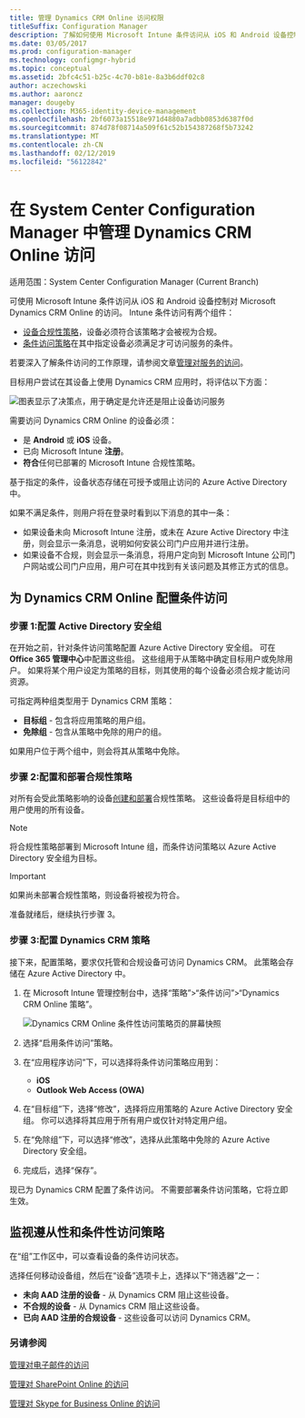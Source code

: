 ```yaml
---
title: 管理 Dynamics CRM Online 访问权限
titleSuffix: Configuration Manager
description: 了解如何使用 Microsoft Intune 条件访问从 iOS 和 Android 设备控制对 Microsoft Dynamics CRM Online 的访问。
ms.date: 03/05/2017
ms.prod: configuration-manager
ms.technology: configmgr-hybrid
ms.topic: conceptual
ms.assetid: 2bfc4c51-b25c-4c70-b81e-8a3b6ddf02c8
author: aczechowski
ms.author: aaroncz
manager: dougeby
ms.collection: M365-identity-device-management
ms.openlocfilehash: 2bf6073a15518e971d4880a7adbb0853d6387f0d
ms.sourcegitcommit: 874d78f08714a509f61c52b154387268f5b73242
ms.translationtype: MT
ms.contentlocale: zh-CN
ms.lasthandoff: 02/12/2019
ms.locfileid: "56122842"
---
```

# <a name="manage-dynamics-crm-online-access-in-system-center-configuration-manager"></a>在 System Center Configuration Manager 中管理 Dynamics CRM Online 访问

适用范围：System Center Configuration Manager (Current Branch)

可使用 Microsoft Intune 条件访问从 iOS 和 Android 设备控制对 Microsoft Dynamics CRM Online 的访问。  Intune 条件访问有两个组件：
* [设备合规性策略](../../protect/deploy-use/device-compliance-policies.md)，设备必须符合该策略才会被视为合规。
* [条件访问策略](../../protect/deploy-use/manage-access-to-services.md)在其中指定设备必须满足才可访问服务的条件。

若要深入了解条件访问的工作原理，请参阅文章[管理对服务的访问](../../protect/deploy-use/manage-access-to-services.md)。


目标用户尝试在其设备上使用 Dynamics CRM 应用时，将评估以下方面：

![图表显示了决策点，用于确定是允许还是阻止设备访问服务](media/mdm-ca-dynamics-crm-flow-diagram.png)

需要访问 Dynamics CRM Online 的设备必须：
* 是 **Android** 或 **iOS** 设备。
* 已向 Microsoft Intune **注册**。
* **符合**任何已部署的 Microsoft Intune 合规性策略。

基于指定的条件，设备状态存储在可授予或阻止访问的 Azure Active Directory 中。

如果不满足条件，则用户将在登录时看到以下消息的其中一条：
* 如果设备未向 Microsoft Intune 注册，或未在 Azure Active Directory 中注册，则会显示一条消息，说明如何安装公司门户应用并进行注册。
* 如果设备不合规，则会显示一条消息，将用户定向到 Microsoft Intune 公司门户网站或公司门户应用，用户可在其中找到有关该问题及其修正方式的信息。

## <a name="configure-conditional-access-for-dynamics-crm-online"></a>为 Dynamics CRM Online 配置条件访问  
### <a name="step-1-configure-active-directory-security-groups"></a>步骤 1:配置 Active Directory 安全组

在开始之前，针对条件访问策略配置 Azure Active Directory 安全组。 可在 **Office 365 管理中心**中配置这些组。 这些组用于从策略中确定目标用户或免除用户。 如果将某个用户设定为策略的目标，则其使用的每个设备必须合规才能访问资源。

可指定两种组类型用于 Dynamics CRM 策略：
* **目标组** - 包含将应用策略的用户组。
* **免除组** - 包含从策略中免除的用户的组。

如果用户位于两个组中，则会将其从策略中免除。

### <a name="step-2-configure-and-deploy-a-compliance-policy"></a>步骤 2:配置和部署合规性策略
对所有会受此策略影响的设备[创建和部署](../../protect/deploy-use/device-compliance-policies.md)合规性策略。 这些设备将是目标组中的用户使用的所有设备。

> [!NOTE]
> 将合规性策略部署到 Microsoft Intune 组，而条件访问策略以 Azure Active Directory 安全组为目标。

> [!IMPORTANT]
> 如果尚未部署合规性策略，则设备将被视为符合。

准备就绪后，继续执行步骤 3。
### <a name="step-3-configure-the-dynamics-crm-policy"></a>步骤 3:配置 Dynamics CRM 策略
接下来，配置策略，要求仅托管和合规设备可访问 Dynamics CRM。 此策略会存储在 Azure Active Directory 中。

1. 在 Microsoft Intune 管理控制台中，选择“策略”>“条件访问”>“Dynamics CRM Online 策略”。

    ![Dynamics CRM Online 条件性访问策略页的屏幕快照](media/mdm-ca-dynamics-crm-policy-configuration.png)

2. 选择“启用条件访问”策略。
3. 在“应用程序访问”下，可以选择将条件访问策略应用到：
   * **iOS**
   * **Outlook Web Access (OWA)**
4. 在“目标组”下，选择“修改”，选择将应用策略的 Azure Active Directory 安全组。 你可以选择将其应用于所有用户或仅针对特定用户组。
5. 在“免除组”下，可以选择“修改”，选择从此策略中免除的 Azure Active Directory 安全组。
6. 完成后，选择“保存”。

现已为 Dynamics CRM 配置了条件访问。 不需要部署条件访问策略，它将立即生效。
##  <a name="monitor-the-compliance-and-conditional-access-policies"></a>监视遵从性和条件性访问策略

在“组”工作区中，可以查看设备的条件访问状态。

选择任何移动设备组，然后在“设备”选项卡上，选择以下“筛选器”之一：
* **未向 AAD 注册的设备** - 从 Dynamics CRM 阻止这些设备。
* **不合规的设备** - 从 Dynamics CRM 阻止这些设备。
* **已向 AAD 注册的合规设备** - 这些设备可以访问 Dynamics CRM。

###  <a name="see-also"></a>另请参阅
[管理对电子邮件的访问](../../protect/deploy-use/manage-email-access.md)

[管理对 SharePoint Online 的访问](../../protect/deploy-use/manage-sharepoint-online-access.md)

[管理对 Skype for Business Online 的访问](../../protect/deploy-use/manage-skype-for-business-online-access.md)
